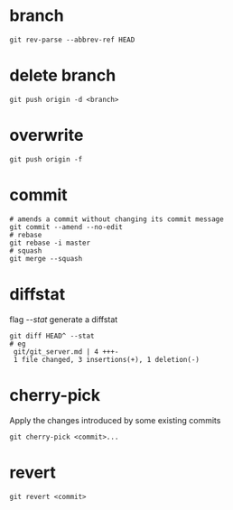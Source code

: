 # branch 
```
git rev-parse --abbrev-ref HEAD
```

# delete branch
```
git push origin -d <branch>
```

# overwrite
```
git push origin -f
```

# commit
```
# amends a commit without changing its commit message
git commit --amend --no-edit
# rebase
git rebase -i master
# squash 
git merge --squash
```

# diffstat
flag *--stat* generate a diffstat

```
git diff HEAD^ --stat
# eg
 git/git_server.md | 4 +++-
 1 file changed, 3 insertions(+), 1 deletion(-)
```

# cherry-pick
Apply the changes introduced by some existing commits
```
git cherry-pick <commit>...
```

# revert
```
git revert <commit>
``` 
